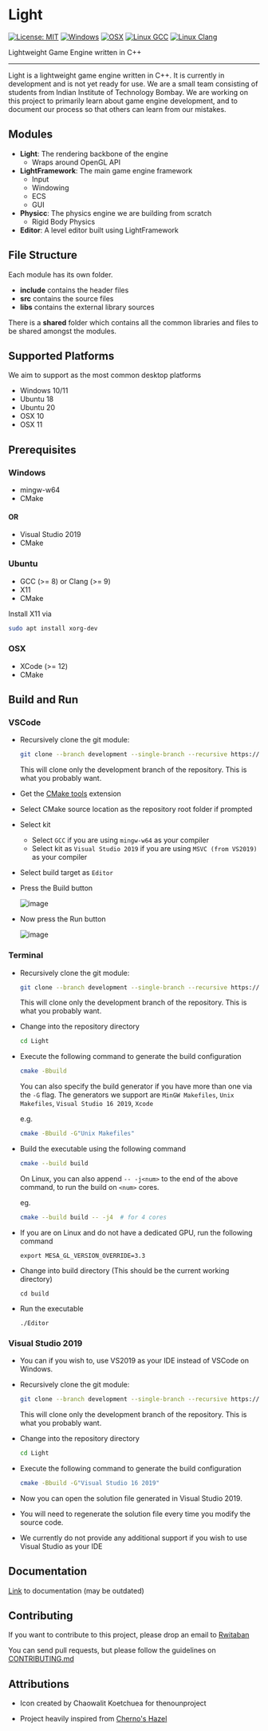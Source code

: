 Light
====
[![License: MIT](https://img.shields.io/badge/License-MIT-yellow.svg)](https://opensource.org/licenses/MIT) [![Windows](https://github.com/Physicc/Light/actions/workflows/windows.yml/badge.svg)](https://github.com/Physicc/Light/actions/workflows/windows.yml) [![OSX](https://github.com/Physicc/Light/actions/workflows/osx.yml/badge.svg)](https://github.com/Physicc/Light/actions/workflows/osx.yml) [![Linux GCC](https://github.com/Physicc/Light/actions/workflows/linux-gcc.yml/badge.svg)](https://github.com/Physicc/Light/actions/workflows/linux-gcc.yml) [![Linux Clang](https://github.com/Physicc/Light/actions/workflows/linux-clang.yml/badge.svg)](https://github.com/Physicc/Light/actions/workflows/linux-clang.yml)

Lightweight Game Engine written in C++

----

Light is a lightweight game engine written in C++. It is currently in development and is not yet ready for use. We are a small team consisting of students from Indian Institute of Technology Bombay. We are working on this project to primarily learn about game engine development, and to document our process so that others can learn from our mistakes.

## Modules

* **Light**: The rendering backbone of the engine
	* Wraps around OpenGL API
* **LightFramework**: The main game engine framework
	* Input
	* Windowing
	* ECS
	* GUI
* **Physicc**: The physics engine we are building from scratch
	* Rigid Body Physics
* **Editor**: A level editor built using LightFramework

## File Structure

Each module has its own folder.

* **include** contains the header files
* **src** contains the source files
* **libs** contains the external library sources

There is a **shared** folder which contains all the common libraries and files to be shared amongst the modules.

## Supported Platforms

We aim to support as the most common desktop platforms

* Windows 10/11
* Ubuntu 18
* Ubuntu 20
* OSX 10
* OSX 11

## Prerequisites

### Windows

* mingw-w64
* CMake

#### OR

* Visual Studio 2019
* CMake

### Ubuntu

* GCC (>= 8) or Clang (>= 9)
* X11
* CMake

Install X11 via

```bash
sudo apt install xorg-dev
```

### OSX

* XCode (>= 12)
* CMake

## Build and Run

### VSCode

* Recursively clone the git module:

	```bash
	git clone --branch development --single-branch --recursive https://github.com/Physicc/Light
	```

	This will clone only the development branch of the repository. This is what you probably want.

* Get the [CMake tools](https://marketplace.visualstudio.com/items?itemName=ms-vscode.cmake-tools) extension

* Select CMake source location as the repository root folder if prompted

* Select kit
	* Select `GCC` if you are using `mingw-w64` as your compiler
	* Select kit as `Visual Studio 2019` if you are using `MSVC (from VS2019)` as your compiler
	
* Select build target as `Editor`

* Press the Build button

	![image](https://imgur.com/tGXw3XQ.png)

* Now press the Run button

	![image](https://imgur.com/99V3q5C.png)

### Terminal

* Recursively clone the git module:

	```bash
	git clone --branch development --single-branch --recursive https://github.com/Physicc/Light
	```

	This will clone only the development branch of the repository. This is what you probably want.

* Change into the repository directory

	```bash
	cd Light
	```

* Execute the following command to generate the build configuration

	```bash
	cmake -Bbuild
	```

	You can also specify the build generator if you have more than one via the `-G` flag.
	The generators we support are `MinGW Makefiles`, `Unix Makefiles`, `Visual Studio 16 2019`, `Xcode`

	e.g.
	```bash
	cmake -Bbuild -G"Unix Makefiles"
	```

* Build the executable using the following command

	```bash
	cmake --build build
	```

	On Linux, you can also append `-- -j<num>` to the end of the above command, to run the build on `<num>` cores.
	
	eg. 
	```bash
	cmake --build build -- -j4	# for 4 cores
	```

* If you are on Linux and do not have a dedicated GPU, run the following command

	`export MESA_GL_VERSION_OVERRIDE=3.3`

* Change into build directory (This should be the current working directory)
	
	`cd build`
	
* Run the executable
	
	`./Editor`

### Visual Studio 2019

* You can if you wish to, use VS2019 as your IDE instead of VSCode on Windows.

* Recursively clone the git module:

	```bash
	git clone --branch development --single-branch --recursive https://github.com/Physicc/Light
	```

	This will clone only the development branch of the repository. This is what you probably want.

* Change into the repository directory

	```bash
	cd Light
	```

* Execute the following command to generate the build configuration

	```bash
	cmake -Bbuild -G"Visual Studio 16 2019"
	```

* Now you can open the solution file generated in Visual Studio 2019.

* You will need to regenerate the solution file every time you modify the source code.

* We currently do not provide any additional support if you wish to use Visual Studio as your IDE

## Documentation

[Link](https://physicc.github.io/Light/) to documentation (may be outdated)

## Contributing

If you want to contribute to this project, please drop an email to [Rwitaban](mailto:rwitaban0001@gmail.com)

You can send pull requests, but please follow the guidelines on [CONTRIBUTING.md](https://github.com/Physicc/Light/blob/main/CONTRIBUTING.md)


## Attributions

* Icon created by Chaowalit Koetchuea for thenounproject

* Project heavily inspired from [Cherno's Hazel](https://github.com/TheCherno/Hazel)




